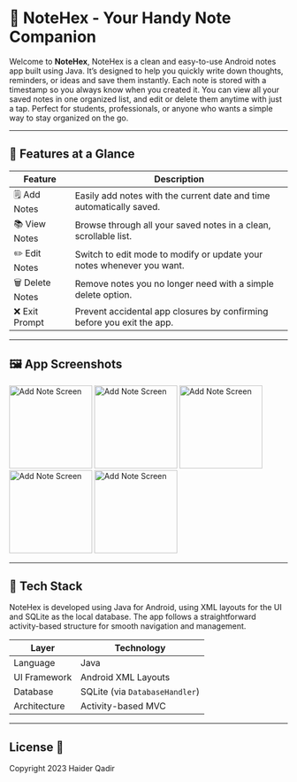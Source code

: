 # 📝 NoteHex - Your Handy Note Companion

Welcome to **NoteHex**,
NoteHex is a clean and easy-to-use Android notes app built using Java. It’s designed to help you quickly write down thoughts, reminders, or ideas and save them instantly. Each note is stored with a timestamp so you always know when you created it. You can view all your saved notes in one organized list, and edit or delete them anytime with just a tap. Perfect for students, professionals, or anyone who wants a simple way to stay organized on the go.

---

## 📲 Features at a Glance

| Feature        | Description                                                                 |
|----------------|-----------------------------------------------------------------------------|
| 🗒️ Add Notes   | Easily add notes with the current date and time automatically saved.        |
| 📚 View Notes  | Browse through all your saved notes in a clean, scrollable list.            |
| ✏️ Edit Notes  | Switch to edit mode to modify or update your notes whenever you want.       |
| 🗑️ Delete Notes| Remove notes you no longer need with a simple delete option.                |
| ❌ Exit Prompt | Prevent accidental app closures by confirming before you exit the app.      |

---

## 🖼️ App Screenshots

<p>
  <img src="https://github.com/HaiderQadir/Notes-App/blob/master/screenshots/SS_NoteHex_01.png" width="150" title="Add Note Screen">
  <img src="https://github.com/HaiderQadir/Notes-App/blob/master/screenshots/SS_NoteHex_04.png" width="150" title="Add Note Screen">
  <img src="https://github.com/HaiderQadir/Notes-App/blob/master/screenshots/SS_NoteHex_02.png" width="150" title="Add Note Screen">
  <img src="https://github.com/HaiderQadir/Notes-App/blob/master/screenshots/SS_NoteHex_03.png" width="150" title="Add Note Screen">
  <img src="https://github.com/HaiderQadir/Notes-App/blob/master/screenshots/SS_NoteHex_05.png" width="150" title="Add Note Screen">
</p>

---

## 🧱 Tech Stack

NoteHex is developed using Java for Android, using XML layouts for the UI and SQLite as the local database. The app follows a straightforward activity-based structure for smooth navigation and management.

| Layer          | Technology           |
|----------------|----------------------|
| Language       | Java                 |
| UI Framework   | Android XML Layouts  |
| Database       | SQLite (via `DatabaseHandler`) |
| Architecture   | Activity-based MVC   |

---

 ## License 📄
Copyright 2023 Haider Qadir

